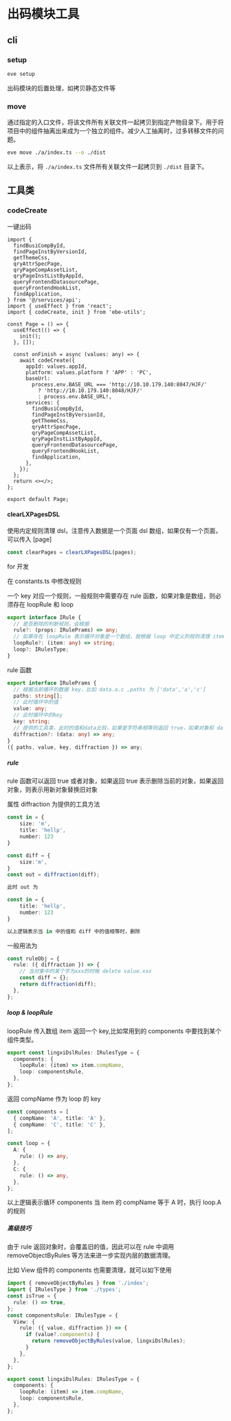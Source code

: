 # 出码模块工具

## cli

### setup

```bash
eve setup
```

出码模块的后置处理，如拷贝静态文件等

### move

通过指定的入口文件，将该文件所有关联文件一起拷贝到指定产物目录下。用于将项目中的组件抽离出来成为一个独立的组件。减少人工抽离时，过多转移文件的问题。

```bash
eve move ./a/index.ts --o ./dist
```

以上表示，将 `./a/index.ts` 文件所有关联文件一起拷贝到 `./dist` 目录下。

## 工具类

### codeCreate

一键出码

```tsx
import {
  findBusiCompById,
  findPageInstByVersionId,
  getThemeCss,
  qryAttrSpecPage,
  qryPageCompAssetList,
  qryPageInstListByAppId,
  queryFrontendDatasourcePage,
  queryFrontendHookList,
  findApplication,
} from '@/services/api';
import { useEffect } from 'react';
import { codeCreate, init } from 'ebe-utils';

const Page = () => {
  useEffect(() => {
    init();
  }, []);

  const onFinish = async (values: any) => {
    await codeCreate({
      appId: values.appId,
      platform: values.platform ? 'APP' : 'PC',
      baseUrl:
        process.env.BASE_URL === 'http://10.10.179.140:8047/HJF/'
          ? 'http://10.10.179.140:8048/HJF/'
          : process.env.BASE_URL!,
      services: {
        findBusiCompById,
        findPageInstByVersionId,
        getThemeCss,
        qryAttrSpecPage,
        qryPageCompAssetList,
        qryPageInstListByAppId,
        queryFrontendDatasourcePage,
        queryFrontendHookList,
        findApplication,
      },
    });
  };
  return <></>;
};

export default Page;
```

#### clearLXPagesDSL

使用内定规则清理 dsl，注意传入数据是一个页面 dsl 数组，如果仅有一个页面，可以传入 [page]

```ts
const clearPages = clearLXPagesDSL(pages);
```

for 开发

在 constants.ts 中修改规则

一个 key 对应一个规则，一般规则中需要存在 rule 函数，如果对象是数组，则必须存在 loopRule 和 loop

```ts
export interface IRule {
  // 是否删除的判断规则，会根据
  rule?: (props: IRulePrams) => any;
  // 如果存在 loopRule 表示循环对象是一个数组，就根据 loop 中定义的规则清理 item，loop 中的 key 为 loopRule 返回值的判断依据
  loopRule?: (item: any) => string;
  loop?: IRulesType;
}
```

rule 函数

```ts
export interface IRulePrams {
  // 根据当前循环的数据 key，比如 data.a.c ,paths 为 ['data','a','c']
  paths: string[];
  // 此时循环中的值
  value: any;
  // 此时循环中的key
  key: string;
  // 提供的工具类，此时的值和data比较，如果是字符串相等则返回 true，如果对象和 data key-value 都相同的值会被删除，并返回清楚后的新对象
  diffraction?: (data: any) => any;
}
({ paths, value, key, diffraction }) => any;
```

##### rule

rule 函数可以返回 true 或者对象，如果返回 true 表示删除当前的对象，如果返回对象，则表示用新对象替换旧对象

属性 diffraction 为提供的工具方法

```ts
const in = {
    size: 'm',
    title: 'hellp',
    number: 123
}

const diff = {
    size:'m',
}
const out = diffraction(diff);

此时 out 为

const in = {
    title: 'hellp',
    number: 123
}

以上逻辑表示当 in 中的值和 diff 中的值相等时，删除
```

一般用法为

```ts
const ruleObj = {
  rule: ({ diffraction }) => {
    // 当对象中的某个字为xxx的时候 delete value.xxx
    const diff = {};
    return diffraction(diff);
  },
};
```

##### loop & loopRule

loopRule 传入数组 item 返回一个 key,比如常用到的 components 中要找到某个 组件类型。

```ts
export const lingxiDslRules: IRulesType = {
  components: {
    loopRule: (item) => item.compName,
    loop: componentsRule,
  },
};
```

返回 compName 作为 loop 的 key

```ts
const components = [
  { compName: 'A', title: 'A' },
  { compName: 'C', title: 'C' },
];

const loop = {
  A: {
    rule: () => any,
  },
  C: {
    rule: () => any,
  },
};
```

以上逻辑表示循环 components 当 item 的 compName 等于 A 时，执行 loop.A 的规则

##### 高级技巧

由于 rule 返回对象时，会覆盖旧的值，因此可以在 rule 中调用 removeObjectByRules 等方法来进一步实现内层的数据清理。

比如 View 组件的 components 也需要清理，就可以如下使用

```ts
import { removeObjectByRules } from './index';
import { IRulesType } from './types';
const isTrue = {
  rule: () => true,
};
const componentsRule: IRulesType = {
  View: {
    rule: ({ value, diffraction }) => {
      if (value?.components) {
        return removeObjectByRules(value, lingxiDslRules);
      }
    },
  },
};

export const lingxiDslRules: IRulesType = {
  components: {
    loopRule: (item) => item.compName,
    loop: componentsRule,
  },
};
```

